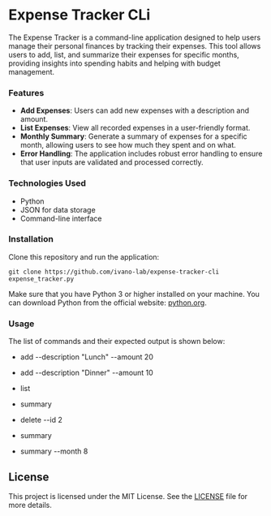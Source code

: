 # Expense Tracker CLi

The Expense Tracker is a command-line application designed to help users manage their personal finances by tracking their expenses. This tool allows users to add, list, and summarize their expenses for specific months, providing insights into spending habits and helping with budget management.

### Features

- **Add Expenses**: Users can add new expenses with a description and amount.
- **List Expenses**: View all recorded expenses in a user-friendly format.
- **Monthly Summary**: Generate a summary of expenses for a specific month, allowing users to see how much they spent and on what.
- **Error Handling**: The application includes robust error handling to ensure that user inputs are validated and processed correctly.

### Technologies Used

- Python
- JSON for data storage
- Command-line interface

### Installation

Clone this repository and run the application:

```
git clone https://github.com/ivano-lab/expense-tracker-cli
expense_tracker.py
```
Make sure that you have Python 3 or higher installed on your machine. You can download Python from the official website: [python.org](https://www.python.org/downloads/).

### Usage

The list of commands and their expected output is shown below:

- add --description "Lunch" --amount 20

- add --description "Dinner" --amount 10

- list

- summary

- delete --id 2

- summary

- summary --month 8

## License

This project is licensed under the MIT License. See the [LICENSE](LICENSE) file for more details.
